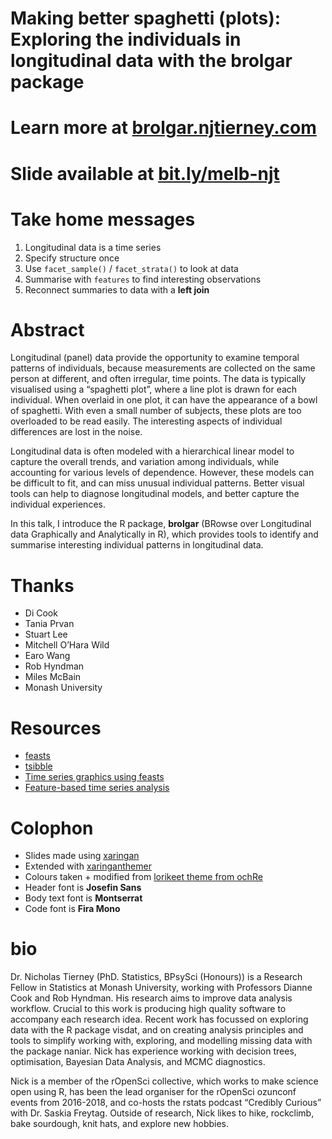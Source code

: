 
<!-- README.md is generated from README.Rmd. Please edit that file -->

# Making better spaghetti (plots): Exploring the individuals in longitudinal data with the brolgar package

<!-- badges: start -->

<!-- badges: end -->

# Learn more at [brolgar.njtierney.com](http://brolgar.njtierney.com/)

# Slide available at [bit.ly/melb-njt](https://bit.ly/melb-njt)

# Take home messages

1.  Longitudinal data is a time series
2.  Specify structure once
3.  Use `facet_sample()` / `facet_strata()` to look at data
4.  Summarise with `features` to find interesting observations
5.  Reconnect summaries to data with a **left join**

# Abstract

Longitudinal (panel) data provide the opportunity to examine temporal
patterns of individuals, because measurements are collected on the same
person at different, and often irregular, time points. The data is
typically visualised using a “spaghetti plot”, where a line plot is
drawn for each individual. When overlaid in one plot, it can have the
appearance of a bowl of spaghetti. With even a small number of subjects,
these plots are too overloaded to be read easily. The interesting
aspects of individual differences are lost in the noise.

Longitudinal data is often modeled with a hierarchical linear model to
capture the overall trends, and variation among individuals, while
accounting for various levels of dependence. However, these models can
be difficult to fit, and can miss unusual individual patterns. Better
visual tools can help to diagnose longitudinal models, and better
capture the individual experiences.

In this talk, I introduce the R package, **brolgar** (BRowse over
Longitudinal data Graphically and Analytically in R), which provides
tools to identify and summarise interesting individual patterns in
longitudinal data.

# Thanks

  - Di Cook
  - Tania Prvan
  - Stuart Lee
  - Mitchell O’Hara Wild
  - Earo Wang
  - Rob Hyndman
  - Miles McBain
  - Monash University

# Resources

  - [feasts](http://feasts.tidyverts.org/)
  - [tsibble](http://tsibble.tidyverts.org/)
  - [Time series graphics using
    feasts](https://robjhyndman.com/hyndsight/feasts/)
  - [Feature-based time series
    analysis](https://robjhyndman.com/hyndsight/fbtsa/)

# Colophon

  - Slides made using [xaringan](https://github.com/yihui/xaringan)
  - Extended with
    [xaringanthemer](https://github.com/gadenbuie/xaringanthemer)
  - Colours taken + modified from [lorikeet theme from
    ochRe](https://github.com/ropenscilabs/ochRe)
  - Header font is **Josefin Sans**
  - Body text font is **Montserrat**
  - Code font is **Fira Mono**

# bio

Dr. Nicholas Tierney (PhD. Statistics, BPsySci (Honours)) is a Research
Fellow in Statistics at Monash University, working with Professors
Dianne Cook and Rob Hyndman. His research aims to improve data analysis
workflow. Crucial to this work is producing high quality software to
accompany each research idea. Recent work has focussed on exploring data
with the R package visdat, and on creating analysis principles and tools
to simplify working with, exploring, and modelling missing data with the
package naniar. Nick has experience working with decision trees,
optimisation, Bayesian Data Analysis, and MCMC diagnostics.

Nick is a member of the rOpenSci collective, which works to make science
open using R, has been the lead organiser for the rOpenSci ozunconf
events from 2016-2018, and co-hosts the rstats podcast “Credibly
Curious” with Dr. Saskia Freytag. Outside of research, Nick likes to
hike, rockclimb, bake sourdough, knit hats, and explore new hobbies.
